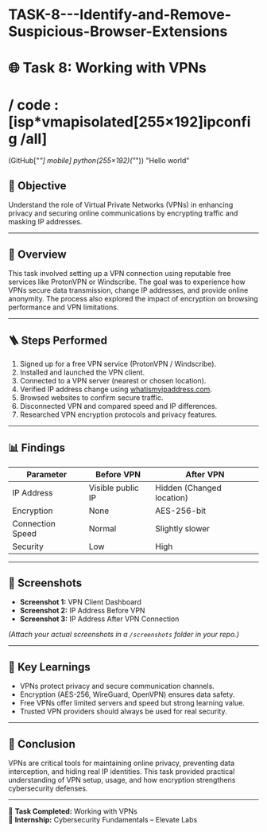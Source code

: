 # TASK-8---Identify-and-Remove-Suspicious-Browser-Extensions
# 🌐 Task 8: Working with VPNs


# / code : [isp*vmapisolated[255×192]ipconfig /all] 
(GitHub["*"] mobile]
python(255×192)("*"))
"Hello world"

## 🎯 Objective
Understand the role of Virtual Private Networks (VPNs) in enhancing privacy and securing online communications by encrypting traffic and masking IP addresses.

---

## 🧠 Overview
This task involved setting up a VPN connection using reputable free services like ProtonVPN or Windscribe. The goal was to experience how VPNs secure data transmission, change IP addresses, and provide online anonymity. The process also explored the impact of encryption on browsing performance and VPN limitations.

---

## 🪜 Steps Performed
1. Signed up for a free VPN service (ProtonVPN / Windscribe).  
2. Installed and launched the VPN client.  
3. Connected to a VPN server (nearest or chosen location).  
4. Verified IP address change using [whatismyipaddress.com](https://whatismyipaddress.com).  
5. Browsed websites to confirm secure traffic.  
6. Disconnected VPN and compared speed and IP differences.  
7. Researched VPN encryption protocols and privacy features.  

---

## 📊 Findings
| Parameter | Before VPN | After VPN |
|------------|-------------|------------|
| IP Address | Visible public IP | Hidden (Changed location) |
| Encryption | None | AES-256-bit |
| Connection Speed | Normal | Slightly slower |
| Security | Low | High |

---

## 📸 Screenshots
- **Screenshot 1:** VPN Client Dashboard  
- **Screenshot 2:** IP Address Before VPN  
- **Screenshot 3:** IP Address After VPN Connection  

*(Attach your actual screenshots in a `/screenshots` folder in your repo.)*

---

## 🧩 Key Learnings
- VPNs protect privacy and secure communication channels.  
- Encryption (AES-256, WireGuard, OpenVPN) ensures data safety.  
- Free VPNs offer limited servers and speed but strong learning value.  
- Trusted VPN providers should always be used for real security.

---

## 🧠 Conclusion
VPNs are critical tools for maintaining online privacy, preventing data interception, and hiding real IP identities. This task provided practical understanding of VPN setup, usage, and how encryption strengthens cybersecurity defenses.

---

📅 **Task Completed:** Working with VPNs  
👤 **Internship:** Cybersecurity Fundamentals – Elevate Labs  

